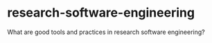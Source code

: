 # research-software-engineering
What are good tools and practices in research software engineering?
